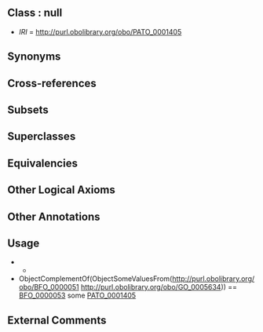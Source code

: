 
## Class : null

 * *IRI* = http://purl.obolibrary.org/obo/PATO_0001405

## Synonyms


## Cross-references


## Subsets


## Superclasses


## Equivalencies


## Other Logical Axioms


## Other Annotations


## Usage

 * -
 * ObjectComplementOf(ObjectSomeValuesFrom(<http://purl.obolibrary.org/obo/BFO_0000051> <http://purl.obolibrary.org/obo/GO_0005634>)) == [BFO_0000053](../../BFO/53/BFO_0000053.md) some [PATO_0001405](../../PATO/05/PATO_0001405.md)

## External Comments

